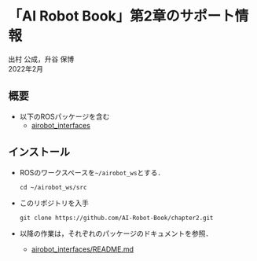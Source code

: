 # 「AI Robot Book」第2章のサポート情報

出村 公成，升谷 保博  
2022年2月  

## 概要

- 以下のROSパッケージを含む
  - [airobot_interfaces](airobot_interfaces)

## インストール

- ROSのワークスペースを`~/airobot_ws`とする．
  ```
  cd ~/airobot_ws/src
  ```

- このリポジトリを入手
  ```
  git clone https://github.com/AI-Robot-Book/chapter2.git
  ```

- 以降の作業は，それぞれのパッケージのドキュメントを参照．
  - [airobot_interfaces/README.md](airobot_interfaces/README.md)
